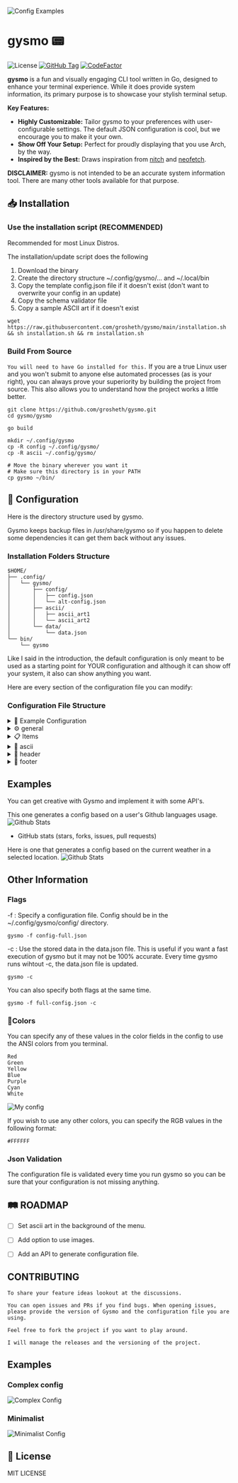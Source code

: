 ![Config Examples](screenshot/config-examples.png)

# gysmo 📟

![License](https://shields.io/github/license/grosheth/gysmo?style=for-the-badge&color=blue)
[![GitHub Tag](https://img.shields.io/github/v/tag/grosheth/gysmo?include_prereleases&sort=semver&style=for-the-badge&color=white)](https://github.com/grosheth/gysmo/releases/tag/v0.2.1)
[![CodeFactor](https://www.codefactor.io/repository/github/grosheth/gysmo/badge/main?style=for-the-badge)](https://www.codefactor.io/repository/github/grosheth/gysmo/overview/main)


**gysmo** is a fun and visually engaging CLI tool written in Go, designed to enhance your terminal experience. While it does provide system information, its primary purpose is to showcase your stylish terminal setup.

**Key Features:**
- **Highly Customizable:** Tailor gysmo to your preferences with user-configurable settings. The default JSON configuration is cool, but we encourage you to make it your own.
- **Show Off Your Setup:** Perfect for proudly displaying that you use Arch, by the way.
- **Inspired by the Best:** Draws inspiration from [nitch](https://github.com/ssleert/nitch) and [neofetch](https://github.com/dylanaraps/neofetch).

**DISCLAIMER:**
gysmo is not intended to be an accurate system information tool. There are many other tools available for that purpose.

## 📥 Installation

### Use the installation script (RECOMMENDED)
Recommended for most Linux Distros.

The installation/update script does the following
1. Download the binary
2. Create the directory structure ~/.config/gysmo/... and ~/.local/bin
3. Copy the template config.json file if it doesn't exist (don't want to overwrite your config in an update)
4. Copy the schema validator file
5. Copy a sample ASCII art if it doesn't exist

```shell
wget https://raw.githubusercontent.com/grosheth/gysmo/main/installation.sh && sh installation.sh && rm installation.sh
```

### Build From Source
`
You will need to have Go installed for this.
`
If you are a true Linux user and you won't submit to anyone else automated processes (as is your right), you can always prove your superiority by building the project from source.
This also allows you to understand how the project works a little better.

```shell
git clone https://github.com/grosheth/gysmo.git
cd gysmo/gysmo

go build

mkdir ~/.config/gysmo
cp -R config ~/.config/gysmo/
cp -R ascii ~/.config/gysmo/

# Move the binary wherever you want it
# Make sure this directory is in your PATH
cp gysmo ~/bin/
```

## 🔧 Configuration
Here is the directory structure used by gysmo.

Gysmo keeps backup files in /usr/share/gysmo so if you happen to delete some dependencies it can get them back without any issues.
### Installation Folders Structure
```
$HOME/
├── .config/
│   └── gysmo/
│       ├── config/
│       │   ├── config.json
│       │   └── alt-config.json
│       ├── ascii/
│       │   ├── ascii_art1
│       │   └── ascii_art2
│       └── data/
│           └── data.json
└── bin/
    └── gysmo
```


Like I said in the introduction, the default configuration is only meant to be used as a starting point for YOUR configuration and although it can show off your system, it also can show anything you want.

Here are every section of the configuration file you can modify:

### Configuration File Structure

<details>
  <summary>📄 Example Configuration</summary>

  ```json
  {
    "items": [
      {
        "text": "User",
        "keyword": "user",
        "icon": "",
        "value_color": "red",
        "text_color": "",
        "icon_color": "red"
      },
      {
        "text": "Kernel",
        "keyword": "kernel",
        "icon": "󰌽",
        "value_color": "cyan",
        "text_color": "",
        "icon_color": "cyan"
      },
      {
        "text": "WM",
        "keyword": "wm",
        "icon": "󱂬",
        "value_color": "yellow",
        "text_color": "",
        "icon_color": "yellow"
      },
      {
        "text": "GPU",
        "keyword": "gpu",
        "icon": "",
        "value_color": "green",
        "text_color": "",
        "icon_color": "green"
      },
      {
        "text": "Term",
        "keyword": "term",
        "icon": "",
        "value_color": "blue",
        "text_color": "",
        "icon_color": "blue"
      },
      {
        "text": "CPU",
        "value": "Intel(R) Core(TM) i7-10700K",
        "icon": "",
        "value_color": "red",
        "text_color": "",
        "icon_color": "red"
      },
      {
        "text": "OS",
        "value": "NixOs",
        "icon": "",
        "value_color": "cyan",
        "text_color": "",
        "icon_color": "cyan"
      },
      {
        "text": "RAM",
        "keyword": "ram",
        "icon": "",
        "value_color": "yellow",
        "text_color": "",
        "icon_color": "yellow"
      },
      {
        "text": "Shell",
        "value": "zsh",
        "icon": "",
        "value_color": "green",
        "text_color": "",
        "icon_color": "green"
      },
      {
        "text": "Uptime",
        "keyword": "uptime",
        "icon": "󱑆",
        "value_color": "blue",
        "text_color": "",
        "icon_color": "blue"
      }
    ],
    "ascii": {
      "path": "ascii/nixos",
      "colors": "",
      "enabled": true,
      "horizontal_padding": 2,
      "vertical_padding": 0,
      "position": "top"
    },
    "header": {
      "enabled": false,
      "text": "NixOS",
      "text_color": "purple",
      "line": true,
      "line_color": ""
    },
    "footer": {
      "enabled": false,
      "text": "gysmo",
      "text_color": "blue",
      "line": true,
      "line_color": ""
    },
    "general": {
      "menu_type": "box",
      "columns": false
    }
  }
  ```

</details>
<details>
  <summary>⚙️ general</summary>
  The general section is used to define the type of menu you want and to enable or disable columns. columns only apply to list menus.

  ```json
  "general": {
    "menu_type": "box",
    "columns": false
  }
  ```

  | Option       | Description                                                                 | Example Value       |
  |--------------|-----------------------------------------------------------------------------|---------------------|
  | `menu_type`      | Specify the type of menu you want.             | `"box"`, `"list"`        |
  | `columns`       | Set columns or not. Only applied when using list menu_type             | `true`            |

</details>
<details>
  <summary>📋 Items</summary>
  The items section is where you define what you want to show in your gysmo main menu. The following is an example configuration:

  ```json
  "items": [
    {
      "text": "user",
      "keyword": "user",
      "icon": "",
      "value_color": "red",
      "text_color": "",
      "icon_color": "red",
      "value": "My user"
    },
    {
      "text": "shell",
      "keyword": "shell",
      "icon": "",
      "value_color": "yellow",
      "text_color": "",
      "icon_color": "yellow"
    }
  ],
  ```

Here is a brief explanation of each option:

| Option       | Description                                                                 | Example Value       |
|--------------|-----------------------------------------------------------------------------|---------------------|
| `text`      | This is the value that will be shown in the middle of the menu.             | `"username"`        |
| `keyword`       | This is the system value gysmo will return. (incompatible with "value")              | `"user"`            |
| `icon`       | An icon to display alongside the item. Can also be text.                                     | `""`               |
| `value_color`| The color of the value text.                                                | `"purple"`          |
| `text_color` | The color of the item text.                                                 | `"green"`           |
| `icon_color`| The color of the icon.                                                      | `"red"`             |
| `value`      | A custom value to display for the item. (Does not work with keyword)                                    | `"Custom value"`    |

## Text

## Keywords for `keyword` Option
⚠️ **WARNING**: Incompatible with the field "value".
Some values of /etc/os-release are not available on some distros, look at [os-release](https://github.com/which-distro/os-release) to get an idea.

| Keyword                | Description                                      | Example Value            |
|------------------------|--------------------------------------------------|--------------------------|
| `os_ansi_color`        | ANSI color of the /etc/os-release                             | `"osRelease.ANSI_COLOR"`   |
| `os_pretty_name`       | Pretty name of the /etc/os-release                            | `"NixOS 25.05 (Warbler)"`  |
| `os_bug_report_url`    | Bug report URL of the /etc/os-release                         | `"https://github.com/NixOS/nixpkgs/issues"`|
| `os_build_id`          | Build ID of the /etc/os-release                               | `"25.05.20250204.799ba5b"`     |
| `os_cpe_name`          | CPE name of the /etc/os-release                               | `"cpe:/o:nixos:nixos:25.05"`     |
| `os_default_hostname`  | Default hostname of the /etc/os-release                       | `"nixos"`|
| `os_documentation_url` | Documentation URL of the /etc/os-release                      | `"https://nixos.org/learn.html"`|
| `os_home_url`          | Home URL of the /etc/os-release                               | `"https://nixos.org/"`     |
| `os_id`                | ID of the /etc/os-release                                     | `"nixos"`           |
| `os_id_like`           | ID like of the /etc/os-release                                | `"osRelease.ID_LIKE"`      |
| `os_image_id`          | Image ID of the /etc/os-release                               | `"osRelease.IMAGE_ID"`     |
| `os_image_version`     | Image version of the /etc/os-release                          | `"osRelease.IMAGE_VERSION"`|
| `os_version`           | Version of the /etc/os-release                                | `"25.05 (Warbler)"`      |
| `os_logo`              | Logo of the /etc/os-release                                   | `"nix-snowflake"`         |
| `os_name`              | Name of the /etc/os-release                                   | `"NixOS"`         |
| `os_support_url`       | Support URL of the /etc/os-release                            | `"https://nixos.org/community.html"`  |
| `os_variant`           | Variant of the /etc/os-release                                | `"osRelease.VARIANT"`      |
| `os_variant_id`        | Variant ID of the /etc/os-release                             | `"osRelease.VARIANT_ID"`   |
| `os_vendor_name`       | Vendor name of the /etc/os-release                            | `"NixOS"`  |
| `os_vendor_url`        | Vendor URL of the /etc/os-release                             | `"https://nixos.org/"`   |
| `os_version_codename`  | Version codename of the /etc/os-release                       | `"warbler"`|
| `os_version_id`        | Version ID of the /etc/os-release                             | `"25.05"`   |
| `user`                 | Username of the current user                     | `"user"`          |
| `motherboard`          | Motherboard model                                | `"ROG MAXIMUS XII HERO (WI-FI)"`          |
| `hostname`             | Hostname of the system                           | `"hostname"`          |
| `kernel`               | Kernel version of the system                     | `"6.6.75"`     |
| `shell`                | Default shell of the user                        | `"zsh"`             |
| `uptime`               | System uptime                                    | `"19:44:53"`            |
| `dm`                   | Desktop manager                                  | `"KDE"`    |
| `gpu`                  | GPU information                                  | `"GPU Info"`           |
| `cpu`                  | CPU information                                  | `"CPU Info"`           |
| `ram`                  | RAM information                                  | `"RAM Info"`           |
| `drive`                | Drive information                                | `"Drive Info"`         |
| `gpu %`                | GPU usage percentage                             | `"GPU Usage"`          |
| `cpu %`                | CPU usage percentage                             | `"CPU Usage"`          |
| `ram %`                | RAM usage percentage                             | `"RAM Usage"`          |
| `drive %`              | Drive usage percentage                           | `"Drive Usage"`        |
| `term`                 | Terminal information                             | `"ghostty"`          |
| `processes`            | Number of running processes                      | `"121"`|
| `wm`            | Window Manager                     | `"none+bpswm"`|

![Full Config](screenshot/config-full.png)
## Icon
```
The "icon" field is where you define the icons you want to use in your gysmo main menu. This section comes a bit before the Text.
```

⚠️ **WARNING**:
```
You technically can use text or multiple icons on the same line, but it is not recommended as it can break the alignment of the menu.
If you want to have icons only on some lines, you might need to add spaces instead of an empty field to keep the alignment of box menu.
```

## Value

This field is where you can set a custom value for the item. This is useful if you want to display a custom value that is not available in the keywords. If you set a value, you cannot set a keyword.

</details>

<details>
  <summary>🎨 ascii</summary>
I will open a discussion on the repo so people can share their ASCII art and configs.

I suggest you get the ASCII art you like from the following sources:

### Sources
- [asciiart.eu](https://www.asciiart.eu/)
- [ascii.co.uk](https://ascii.co.uk/art)

Here is an example of the ASCII configuration:
the ascii section is a simple dictionnary with the following options:

  ```json
    "ascii": {
      "path": "ascii/gysmo2",
      "colors": "",
      "enabled": true,
      "horizontal_padding": 0,
      "vertical_padding": 0,
      "position": "left"
    }
  ```

| Option       | Description                                                                 | Example Value       |
|--------------|-----------------------------------------------------------------------------|---------------------|
| `path`      | the path to obtain the ascii art. (relative to ~/.config/gysmo/)             | `"ascii/gysmo1"`        |
| `colors`       | The color applied to the ascii art.              | `"green"`            |
| `enabled`       | Enable an ascii art or not.                                     | `true, false`               |
| `horizontal_padding`| Padding added to the left of ascii art.                                                | `0`          |
| `vertical_padding` | Padding added to under the ascii art.                                                | `0`           |
| `position`| The position of the ascii art.                                                      | `"top", "bottom", "right", "left"`             |

![Asci Position](screenshot/ascii-position.png)

</details>

<details>
  <summary>🔺 header</summary>

  ```json
  "header": {
    "enabled": true,
    "text": "NixOS",
    "text_color": "purple",
    "line": true,
    "line_color": ""
  },
  ```

| Option       | Description                                                                 | Example Value       |
|--------------|-----------------------------------------------------------------------------|---------------------|
| `enabled`      | This will enable the header.             | `true, false`        |
| `text`       | This is the text shown in the header              | `"text shown in header"`            |
| `text_color`       | Color of the text shown in the header.                                     | `"red"`               |
| `line`| Adds a line below the header.                                              | `true, false`          |
| `line_color` | The color of the line.                                                 | `"purple"`           |

</details>

<details>
  <summary>🔻 footer</summary>

  ```json
  "footer": {
    "enabled": true,
    "text": "gysmo",
    "text_color": "white",
    "line": true,
    "line_color": "red"
  },
  ```
  | Option       | Description                                                                 | Example Value       |
  |--------------|-----------------------------------------------------------------------------|---------------------|
  | `enabled`      | This will enable the footer.             | `true, false`        |
  | `text`       | This is the text shown in the footer.              | `"text shown in footer"`            |
  | `text_color`       | Color of the text shown in the footer.                                     | `"red"`               |
  | `line`| Adds a line over the footer.                                              | `true, false`          |
  | `line_color` | The color of the line.                                                 | `"purple"`           |

</details>

## Examples
You can get creative with Gysmo and implement it with some API's.

This one generates a config based on a user's Github languages usage.
![Github Stats](screenshot/github-stats.png)

- GitHub stats (stars, forks, issues, pull requests)

Here is one that generates a config based on the current weather in a selected location.
![Github Stats](screenshot/weather.png)

## Other Information

### Flags
-f : Specify a configuration file. Config should be in the ~/.config/gysmo/config/ directory.
```
gysmo -f config-full.json
```

-c : Use the stored data in the data.json file. This is useful if you want a fast execution of gysmo but it may not be 100% accurate.
Every time gysmo runs wihtout -c, the data.json file is updated.
```
gysmo -c
```

You can also specify both flags at the same time.
```
gysmo -f full-config.json -c
```

### 🎨Colors
You can specify any of these values in the color fields in the config to use the ANSI colors from you terminal.

```
Red
Green
Yellow
Blue
Purple
Cyan
White
```

![My config](screenshot/portable-config.png)

If you wish to use any other colors, you can specify the RGB values in the following format:
```
#FFFFFF
```

### Json Validation
The configuration file is validated every time you run gysmo so you can be sure that your configuration is not missing anything.


## 🛤️ ROADMAP

- [ ] Set ascii art in the background of the menu.

- [ ] Add option to use images.

- [ ] Add an API to generate configuration file.

## CONTRIBUTING
```
To share your feature ideas lookout at the discussions.

You can open issues and PRs if you find bugs. When opening issues, please provide the version of Gysmo and the configuration file you are using.

Feel free to fork the project if you want to play around.

I will manage the releases and the versioning of the project.
```

## Examples
### Complex config
![Complex Config](screenshot/config-full-list.png)

### Minimalist
![Minimalist Config](screenshot/config-simple.png)

## 📜 License
MIT LICENSE
